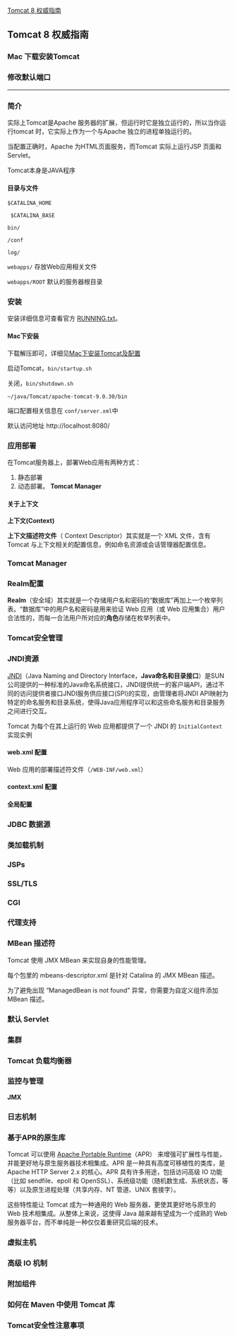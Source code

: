 [Tomcat 8 权威指南](https://www.w3cschool.cn/tomcat/)

## Tomcat 8 权威指南



### Mac 下载安装Tomcat









### 修改默认端口







-------------



### 简介

实际上Tomcat是Apache 服务器的扩展，但运行时它是独立运行的，所以当你运行tomcat 时，它实际上作为一个与Apache 独立的进程单独运行的。

当配置正确时，Apache 为HTML页面服务，而Tomcat 实际上运行JSP 页面和Servlet。

Tomcat本身是JAVA程序

#### 目录与文件

 `$CATALINA_HOME`

` $CATALINA_BASE`

`bin/`

`/conf`

`log/`

`webapps/`   存放Web应用相关文件

`webapps/ROOT`   默认的服务器根目录

### 安装

安装详细信息可查看官方 [RUNNING.txt](http://tomcat.apache.org/tomcat-8.0-doc/RUNNING.txt)。

#### Mac下安装

下载解压即可，详细见[Mac下安装Tomcat及配置](https://www.jianshu.com/p/87121d912d10)

启动Tomcat，`bin/startup.sh`

关闭，`bin/shutdown.sh`

`~/java/Tomcat/apache-tomcat-9.0.30/bin`

端口配置相关信息在 `conf/server.xml`中

默认访问地址 http://localhost:8080/



### 应用部署

在Tomcat服务器上，部署Web应用有两种方式：

1. 静态部署
2. 动态部署。  **Tomcat Manager**



#### 关于上下文

**上下文(Context)**

**上下文描述符文件**（ Context Descriptor）其实就是一个 XML 文件，含有 Tomcat 与上下文相关的配置信息，例如命名资源或会话管理器配置信息。





### Tomcat Manager



### Realm配置

**Realm**（安全域）其实就是一个存储用户名和密码的“数据库”再加上一个枚举列表。“数据库”中的用户名和密码是用来验证 Web 应用（或 Web 应用集合）用户合法性的，而每一合法用户所对应的**角色**存储在枚举列表中。



### Tomcat安全管理



### JNDI资源

[JNDI](https://baike.baidu.com/item/JNDI/3792442?fr=aladdin)（Java Naming and Directory Interface，**Java命名和目录接口**）是SUN公司提供的一种标准的Java命名系统接口，JNDI提供统一的客户端API，通过不同的访问提供者接口JNDI服务供应接口(SPI)的实现，由管理者将JNDI API映射为特定的命名服务和目录系统，使得Java应用程序可以和这些命名服务和目录服务之间进行交互。

Tomcat 为每个在其上运行的 Web 应用都提供了一个 JNDI 的 `InitialContext` 实现实例



#### web.xml 配置

Web 应用的部署描述符文件（`/WEB-INF/web.xml`）



#### context.xml 配置



#### 全局配置





### JDBC 数据源



### 类加载机制



### JSPs



### SSL/TLS



### CGI



### 代理支持



### MBean 描述符

Tomcat 使用 JMX MBean 来实现自身的性能管理。

每个包里的 mbeans-descriptor.xml 是针对 Catalina 的 JMX MBean 描述。

为了避免出现 “ManagedBean is not found” 异常，你需要为自定义组件添加 MBean 描述。



### 默认 Servlet



### 集群



### Tomcat 负载均衡器



### 监控与管理

**JMX** 



### 日志机制



### 基于APR的原生库

Tomcat 可以使用 [Apache Portable Runtime](http://apr.apache.org/)（APR） 来增强可扩展性与性能，并能更好地与原生服务器技术相集成。APR 是一种具有高度可移植性的类库，是 Apache HTTP Server 2.x 的核心。APR 具有许多用途，包括访问高级 IO 功能（比如 sendfile、epoll 和 OpenSSL）、系统级功能（随机数生成、系统状态，等等）以及原生进程处理（共享内存、NT 管道、UNIX 套接字）。

这些特性能让 Tomcat 成为一种通用的 Web 服务器，更使其更好地与原生的 Web 技术相集成。从整体上来说，这使得 Java 越来越有望成为一个成熟的 Web 服务器平台，而不单纯是一种仅仅着重研究后端的技术。



### 虚拟主机



### 高级 IO 机制



### 附加组件



### 如何在 Maven 中使用 Tomcat 库



### Tomcat安全性注意事项